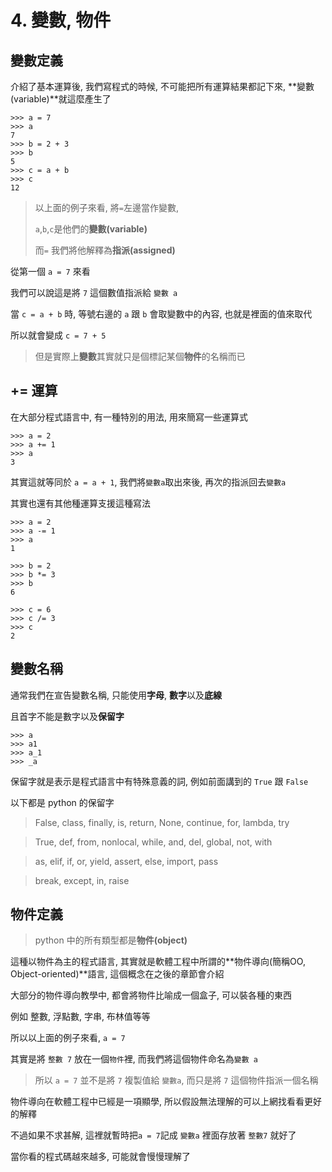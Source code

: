 # 4. 變數, 物件

## 變數定義

介紹了基本運算後, 我們寫程式的時候, 不可能把所有運算結果都記下來, **變數\(variable\)**就這麼產生了

```
>>> a = 7
>>> a
7
>>> b = 2 + 3
>>> b
5
>>> c = a + b
>>> c
12
```

> 以上面的例子來看, 將`=`左邊當作變數, 
>
> `a`,`b`,`c`是他們的**變數\(variable\)**
>
> 而`=` 我們將他解釋為**指派\(assigned\)**

從第一個 `a = 7` 來看

我們可以說這是將 `7` 這個數值指派給 `變數 a`

當 `c = a + b` 時, 等號右邊的 `a` 跟 `b` 會取變數中的內容, 也就是裡面的值來取代

所以就會變成 `c = 7 + 5`

> 但是實際上**變數**其實就只是個標記某個**物件**的名稱而已

## += 運算

在大部分程式語言中, 有一種特別的用法, 用來簡寫一些運算式

```
>>> a = 2
>>> a += 1
>>> a
3
```

其實這就等同於 `a = a + 1`, 我們將`變數a`取出來後, 再次的指派回去`變數a`

其實也還有其他種運算支援這種寫法

```
>>> a = 2
>>> a -= 1
>>> a
1

>>> b = 2
>>> b *= 3
>>> b
6

>>> c = 6
>>> c /= 3
>>> c
2
```


## 變數名稱

通常我們在宣告變數名稱, 只能使用**字母**, **數字**以及**底線**

且首字不能是數字以及**保留字**

```
>>> a
>>> a1
>>> a_1
>>> _a
```

保留字就是表示是程式語言中有特殊意義的詞, 例如前面講到的 `True` 跟 `False`

以下都是 python 的保留字

> False, class, finally, is, return, None, continue, for, lambda, try

> True, def, from, nonlocal, while, and, del, global, not, with

> as, elif, if, or, yield, assert, else, import, pass

> break, except, in, raise

## 物件定義

> python 中的所有類型都是**物件\(object\)**

這種以物件為主的程式語言, 其實就是軟體工程中所謂的**物件導向\(簡稱OO, Object-oriented\)**語言, 這個概念在之後的章節會介紹

大部分的物件導向教學中, 都會將物件比喻成一個盒子, 可以裝各種的東西

例如 整數, 浮點數, 字串, 布林值等等

所以以上面的例子來看, `a = 7`

其實是將 `整數 7` 放在一個`物件`裡, 而我們將這個物件命名為`變數 a`

> 所以 `a = 7` 並不是將 `7` 複製值給 `變數a`, 而只是將 `7` 這個物件指派一個名稱

物件導向在軟體工程中已經是一項顯學, 所以假設無法理解的可以上網找看看更好的解釋

不過如果不求甚解, 這裡就暫時把``a = 7``記成 `變數a` 裡面存放著 `整數7` 就好了

當你看的程式碼越來越多, 可能就會慢慢理解了
